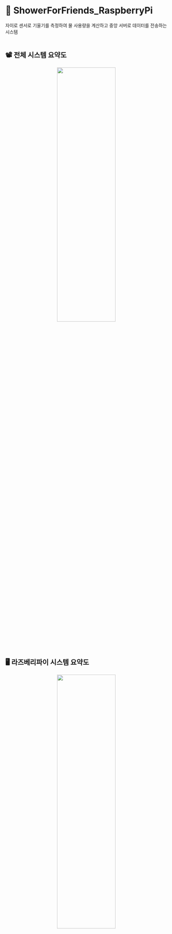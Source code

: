 # 🚿 ShowerForFriends_RaspberryPi
자이로 센서로 기울기를 측정하여 물 사용량을 계산하고 중앙 서버로 데이터를 전송하는 시스템
<br/>
<br/>
## 📽️ 전체 시스템 요약도
<p align="center"><img src="https://user-images.githubusercontent.com/68148196/190562755-92c56fbc-e09d-4f61-abb3-c45cf322ce96.png"  width="60%" height="45%"/></p>
<br/><br/>

## 🖥️ 라즈베리파이 시스템 요약도
<p align="center"><img src="https://user-images.githubusercontent.com/68148196/190565443-242b0d07-9a77-4bc1-8f57-151aa6fdbfc1.png"  width="60%" height="45%"/></p>
<br/><br/>

## ⛓️ 라즈베리파이 - 중앙 서버 통신 
<p align="center"><img src="https://user-images.githubusercontent.com/68148196/190565835-6011d855-f69d-44d7-a3da-a8dd78f33797.png"  width="60%" height="40%"/></p>
<br/><br/>

## 🕹️ 구현
<p align="center"><img src="https://user-images.githubusercontent.com/68148196/190566248-22dcbb50-41db-4c28-b5f6-0f4ddd72579c.jpg" width="440" height="440"/>
<img src="https://user-images.githubusercontent.com/68148196/190566379-db08bd16-21c6-4c69-b29c-5f6a1bae37c9.jpg" width="280" height="440"/></p>
<br/><br/>


[👩‍🏫 2021 성신여자대학교 SW 경진대회 발표 자료](https://docs.google.com/presentation/d/1tlNgGfHZHpt77K5_Z1h8Gfy0xOe6TrdA/edit?usp=sharing&ouid=104402475252706033047&rtpof=true&sd=true)
<br/>


[🌩️ 중앙 서버 repository](https://github.com/ENCO-Sungshin/ShowerForFriends_AWS_Resources)
<br/>

[📱 안드로이드앱 repository](https://github.com/ENCO-Sungshin/ShowerForFriends_Android)
<br/>
